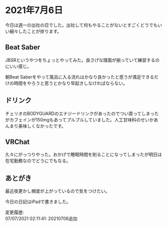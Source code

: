 # 2021年7月6日

今日は週一の出社の日でした。出社して何もやることがないとすごくどうでもいい細々したことが捗ります。

## Beat Saber

JBSRというやつをちょっとやってみた。良さげな譜面が揃っていて練習するのにいい感じ。

朝Beat Saberをやって風呂に入る流れはかなり良かったと思うが満足できるだけの時間をやろうと思うとかなり早起きしなければならない。

## ドリンク

チェリオのBODYGUARDのエナジードリンクがあったのでつい買ってしまったがカフェインが150mgもあってプルプルしていました。人工甘味料のせいかあんまり美味しくなかったです。

## VRChat

久々にがっつりやった。おかげで睡眠時間を削ることになってしまったが明日は在宅勤務なのでどうにでもなる。

## あとがき

最近夜更かし頻度が上がっているので気をつけたい。

今日の日記はiPadで書きました。

変更履歴:  
07/07/2021 02:11:41: 20210706追加  
